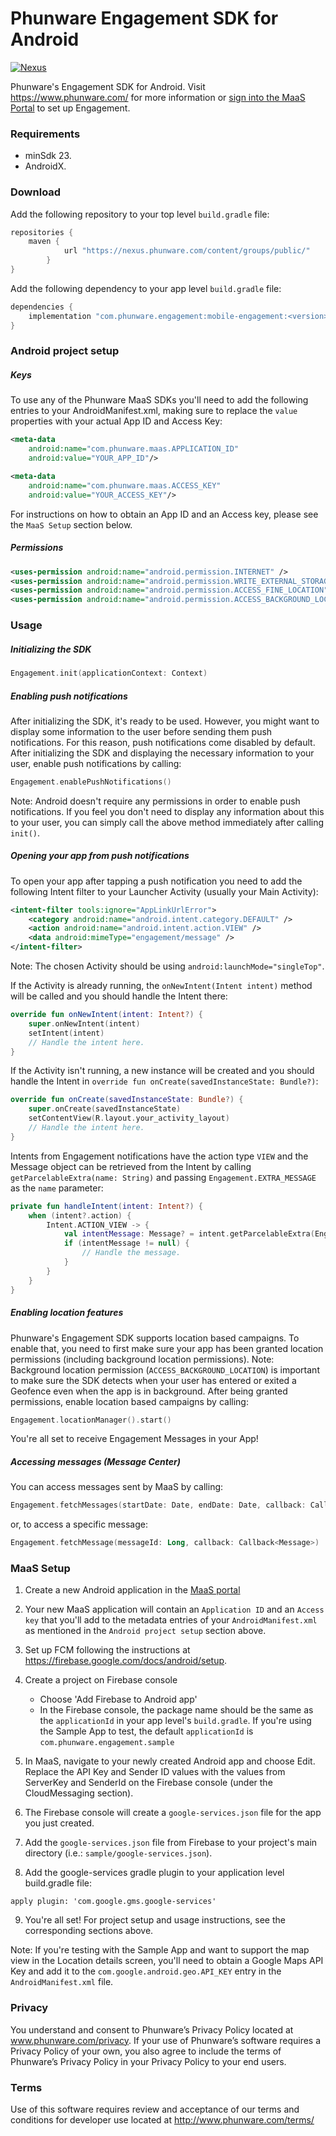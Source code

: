 # Phunware Engagement SDK for Android

[![Nexus](https://img.shields.io/nexus/r/com.phunware.engagement/mobile-engagement?color=brightgreen&server=https%3A%2F%2Fnexus.phunware.com)](https://nexus.phunware.com/content/groups/public/com/phunware/engagement/mobile-engagement/)

Phunware's Engagement SDK for Android. Visit https://www.phunware.com/ for more information or [sign into the MaaS Portal](http://maas.phunware.com/) to set up Engagement.

### Requirements
* minSdk 23.
* AndroidX.

### Download
Add the following repository to your top level `build.gradle` file:
```groovy
repositories {
    maven {
            url "https://nexus.phunware.com/content/groups/public/"
        }
}
```

Add the following dependency to your app level `build.gradle` file:
```groovy
dependencies {
    implementation "com.phunware.engagement:mobile-engagement:<version>"
}
```

### Android project setup
##### Keys
To use any of the Phunware MaaS SDKs you'll need to add the following entries to your AndroidManifest.xml, making sure to replace the `value` properties with your actual App ID and Access Key:

``` xml
<meta-data
    android:name="com.phunware.maas.APPLICATION_ID"
    android:value="YOUR_APP_ID"/>

<meta-data
    android:name="com.phunware.maas.ACCESS_KEY"
    android:value="YOUR_ACCESS_KEY"/>
```

For instructions on how to obtain an App ID and an Access key, please see the `MaaS Setup` section below.

##### Permissions
```xml
<uses-permission android:name="android.permission.INTERNET" />
<uses-permission android:name="android.permission.WRITE_EXTERNAL_STORAGE" />
<uses-permission android:name="android.permission.ACCESS_FINE_LOCATION" />
<uses-permission android:name="android.permission.ACCESS_BACKGROUND_LOCATION" />
```

### Usage
##### Initializing the SDK

```kotlin
Engagement.init(applicationContext: Context)
```

##### Enabling push notifications
After initializing the SDK, it's ready to be used. However, you might want to display some information to the user before sending them push notifications.
For this reason, push notifications come disabled by default. After initializing the SDK and displaying the necessary information to your user, enable push notifications by calling:

```kotlin
Engagement.enablePushNotifications()
```

Note: Android doesn't require any permissions in order to enable push notifications. If you feel you don't need to display any information about this to your user, you can simply call the above method immediately after calling `init()`.

##### Opening your app from push notifications
To open your app after tapping a push notification you need to add the following Intent filter to your Launcher Activity (usually your Main Activity):
```xml
<intent-filter tools:ignore="AppLinkUrlError">
    <category android:name="android.intent.category.DEFAULT" />
    <action android:name="android.intent.action.VIEW" />
    <data android:mimeType="engagement/message" />
</intent-filter>
```

Note: The chosen Activity should be using `android:launchMode="singleTop"`.

If the Activity is already running, the `onNewIntent(Intent intent)` method will be called and you should handle the Intent there:
```kotlin
override fun onNewIntent(intent: Intent?) {
    super.onNewIntent(intent)
    setIntent(intent)
    // Handle the intent here.
}
```

If the Activity isn't running, a new instance will be created and you should handle the Intent in `override fun onCreate(savedInstanceState: Bundle?)`:
```kotlin
override fun onCreate(savedInstanceState: Bundle?) {
    super.onCreate(savedInstanceState)
    setContentView(R.layout.your_activity_layout)
    // Handle the intent here.
}
```

Intents from Engagement notifications have the action type `VIEW` and the Message object can be retrieved from the Intent by calling `getParcelableExtra(name: String)` and passing `Engagement.EXTRA_MESSAGE` as the `name` parameter:
```kotlin
private fun handleIntent(intent: Intent?) {
    when (intent?.action) {
        Intent.ACTION_VIEW -> {
            val intentMessage: Message? = intent.getParcelableExtra(Engagement.EXTRA_MESSAGE)
            if (intentMessage != null) {
                // Handle the message.
            }
        }
    }
}
```

##### Enabling location features
Phunware's Engagement SDK supports location based campaigns. To enable that, you need to first make sure your app has been granted location permissions (including background location permissions).
Note: Background location permission (`ACCESS_BACKGROUND_LOCATION`) is important to make sure the SDK detects when your user has entered or exited a Geofence even when the app is in background.
After being granted permissions, enable location based campaigns by calling:

```kotlin
Engagement.locationManager().start()
```

You're all set to receive Engagement Messages in your App!

##### Accessing messages (Message Center)
You can access messages sent by MaaS by calling:

```kotlin
Engagement.fetchMessages(startDate: Date, endDate: Date, callback: Callback<List<Message>>)
```

or, to access a specific message:

```kotlin
Engagement.fetchMessage(messageId: Long, callback: Callback<Message>)
```

### MaaS Setup
1. Create a new Android application in the [MaaS portal](https://maas.phunware.com/)
2. Your new MaaS application will contain an `Application ID` and an `Access key` that you'll add to the metadata entries of your `AndroidManifest.xml` as mentioned in the `Android project setup` section above.
3. Set up FCM following the instructions at https://firebase.google.com/docs/android/setup.
4. Create a project on Firebase console

    - Choose 'Add Firebase to Android app'
    - In the Firebase console, the package name should be the same as the `applicationId` in your app level's `build.gradle`.  If you're using the Sample App to test, the default `applicationId` is `com.phunware.engagement.sample`

5. In MaaS, navigate to your newly created Android app and choose Edit. Replace the API Key and Sender ID values with the values from ServerKey and SenderId on the Firebase console (under the CloudMessaging section).
6. The Firebase console will create a `google-services.json` file for the app you just created.
7. Add the `google-services.json` file from Firebase to your project's main directory (i.e.: `sample/google-services.json`).
8. Add the google-services gradle plugin to your application level build.gradle file:

  `apply plugin: 'com.google.gms.google-services'`

9. You're all set! For project setup and usage instructions, see the corresponding sections above.

Note: If you're testing with the Sample App and want to support the map view in the Location details screen, you'll need to obtain a Google Maps API Key and add it to the `com.google.android.geo.API_KEY` entry in the `AndroidManifest.xml` file.

###  Privacy
You understand and consent to Phunware’s Privacy Policy located at www.phunware.com/privacy. If your use of Phunware’s software requires a Privacy Policy of your own, you also agree to include the terms of Phunware’s Privacy Policy in your Privacy Policy to your end users.
  
### Terms
Use of this software requires review and acceptance of our terms and conditions for developer use located at http://www.phunware.com/terms/
